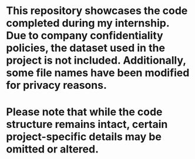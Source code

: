 # This repository showcases the code completed during my internship. Due to company confidentiality policies, the dataset used in the project is not included. Additionally, some file names have been modified for privacy reasons.
# Please note that while the code structure remains intact, certain project-specific details may be omitted or altered.
